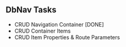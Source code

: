 ## DbNav Tasks

- CRUD Navigation Container [DONE]
- CRUD Container Items
- CRUD Item Properties & Route Parameters